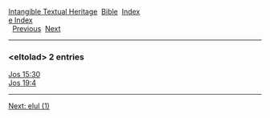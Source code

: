[Intangible Textual Heritage](../../index)  [Bible](../index) 
[Index](index)   
[e Index](_e_)  
  [Previous](c03631)  [Next](c03633) 

------------------------------------------------------------------------

### &lt;eltolad&gt; 2 entries

[Jos 15:30](../kjv/jos015.htm#030)  
[Jos 19:4](../kjv/jos019.htm#004)  

------------------------------------------------------------------------

[Next: elul (1)](c03633)
